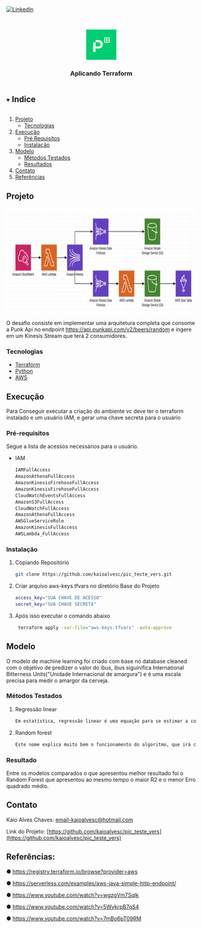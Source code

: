 [![LinkedIn][linkedin-shield]][linkedin-url]



<!-- LOGO -->
<br />
<p align="center">
  <a href="https://github.com/kaioalvesc/pic_teste_vers">
    <img src="README/pic-logo.png" alt="Logo" width="80" height="80">
  </a>

  <h3 align="center">Aplicando Terraform</h3>
</p>



<!-- Indice  -->
<details open="open">
  <summary><h2 style="display: inline-block">Indice</h2></summary>
  <ol>
    <li>
      <a href="#Projeto">Projeto</a>
      <ul>
        <li><a href="#Tecnologias">Tecnologias</a></li>
      </ul>
    </li>
    <li>
      <a href="#Execução">Execução</a>
      <ul>
        <li><a href="#Pré-requisitos">Pré Requisitos</a></li>
        <li><a href="#Instalação">Instalação</a></li>
      </ul>
    </li>
    <li>
        <a href="#Modelo">Modelo</a>
        <ul>
            <li><a href="#Métodos-Testados">Métodos Testados</a></li>
            <li><a href="#Resultado">Resultados</a></li>
       </ul>
    </li>
    <li><a href="#Contato">Contato</a></li>
    <li><a href="#Referências">Referências</a></li>
  </ol>
</details>



<!-- Sobre o Projeto -->
## Projeto

 <a href="https://github.com/kaioalvesc/pic_teste_vers">
    <img src="README/arquitetura1.png" alt="arquitetura" width="800" height="280">
 </a>


O desafio consiste em implementar uma arquitetura completa que consome a Punk Api no
endpoint https://api.punkapi.com/v2/beers/random e ingere em um Kinesis
Stream que terá 2 consumidores.


### Tecnologias

* [Terraform](https://www.terraform.io/)
* [Python](https://www.python.org/)
* [AWS](https://aws.amazon.com/pt/)





<!-- Execução -->
## Execução 

Para Conseguir executar a criação do ambiente vc deve ter o terraform instalado e um usuário IAM, e gerar uma chave secreta para o usuário

### Pré-requisitos

Segue a lista de acessos necessários para o usuário.
* IAM
  ```sh
  IAMFullAccess
  AmazonAthenaFullAccess
  AmazonKinesisFirehoseFullAccess
  AmazonKinesisFirehoseFullAccess
  CloudWatchEventsFullAccess
  AmazonS3FullAccess
  CloudWatchFullAccess
  AmazonAthenaFullAccess
  AWSGlueServiceRole
  AmazonKinesisFullAccess
  AWSLambda_FullAccess
  ```

### Instalação

1. Copiando Repositório
   ```sh
   git clone https://github.com/kaioalvesc/pic_teste_vers.git
   ```
2. Criar arquivo aws-keys.tfvars no diretório Base do Projeto
   ```sh
   access_key="SUA CHAVE DE ACESSO"
   secret_key="SUA CHAVE SECRETA"
   ```
3. Após isso executar o comando abaixo 
   ```sh
    terraform apply -var-file="aws-keys.tfvars" -auto-approve
   ```


<!-- Modelo -->
## Modelo

O modelo de machine learning foi criado com base no database cleaned com o objetivo de predizer o valor do ibus, ibus siguinifica International Bitterness Units("Unidade Internacional de amargura") e é uma escala precisa para medir o amargor da cerveja.



<!-- Métodos Testados -->
### Métodos Testados 

1. Regressão linear
   ```sh
   Em estatística, regressão linear é uma equação para se estimar a condicional de uma variável y, dados os valores de algumas outras variáveis x. A regressão, em geral, tem como objectivo tratar de um valor que não se consegue estimar inicialmente.
   ```
2. Random forest
   ```sh
   Este nome explica muito bem o funcionamento do algoritmo, que irá criar muitas árvores de decisão, de maneira aleatória, formando o que podemos enxergar como uma floresta, onde cada árvore será utilizada na escolha do resultado final
   ```



<!-- Resultado -->
### Resultado

Entre os modelos comparados o que apresentou melhor resultado foi o Random Forest que apresentou ao mesmo tempo o maior R2 e o menor Erro quadrado médio.


<!-- Contato -->
## Contato

Kaio Alves Chaves: email-kaioalvesc@hotmail.com  

Link do Projeto: [https://github.com/kaioalvesc/pic_teste_vers](https://github.com/kaioalvesc/pic_teste_vers)



<!-- Referências -->
## Referências:

● https://registry.terraform.io/browse?provider=aws

● https://serverless.com/examples/aws-java-simple-http-endpoint/

● https://www.youtube.com/watch?v=wgzgVm7Sqlk

● https://www.youtube.com/watch?v=5WykrpB7qS4

● https://www.youtube.com/watch?v=7mBo6pT09RM


[linkedin-shield]: https://img.shields.io/badge/-LinkedIn-black.svg?style=for-the-badge&logo=linkedin&colorB=555
[linkedin-url]: https://www.linkedin.com/in/kaioalvesc/
